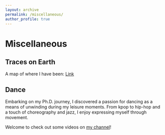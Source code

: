```yaml
---
layout: archive
permalink: /miscellaneous/
author_profile: true
---
```


# Miscellaneous

## Traces on Earth
A map of where I have been: [Link](https://beeneverywhere.net/user/2260)

## Dance
Embarking on my Ph.D. journey, I discovered a passion for dancing as a means of unwinding during my leisure moments. 
From kpop to hip-hop and a touch of choreography and jazz, I enjoy expressing myself through movement. 

Welcome to check out some videos on [my channel](https://space.bilibili.com/1068475411?spm_id_from=333.1007.0.0)!
